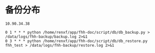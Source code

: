 # 备份分布
    10.90.34.38

    0 1 * * * python /home/renxf/app/fhh-doc/script/db/db_backup.py > /data/logs/fhh-backup/backup.log 2>&1
    0 3 * * * python /home/renxf/app/fhh-doc/script/db/db_restore.py fhh_test > /data/logs/fhh-backup/restore.log 2>&1